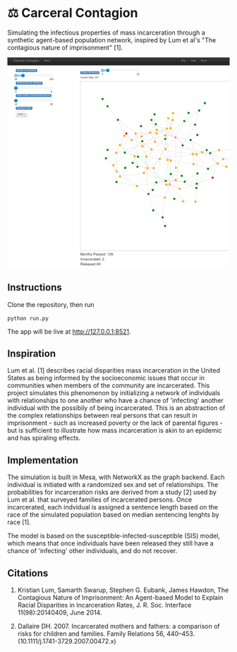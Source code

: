 # ⚖️ Carceral Contagion
Simulating the infectious properties of mass incarceration through a synthetic agent-based population network, inspired by Lum et al's "The contagious
nature of imprisonment" [1].

![Screenshot](https://raw.githubusercontent.com/msradam/carceral-contagion/master/screenshot.png)

## Instructions
Clone the repository, then run
```
python run.py
```
The app will be live at http://127.0.0.1:8521.

## Inspiration
Lum et al. [1] describes racial disparities mass incarceration in the United States as being informed by the socioeconomic issues that occur in communities
when members of the community are incarcerated. This project simulates this phenomenon by initializing a network of individuals with relationships to one 
another who have a chance of 'infecting' another individual with the possibily of being incarcerated. This is an abstraction of the complex
relationships between real persons that can result in imprisonment - such as increased poverty or the lack of parental figures - but is sufficient to illustrate
how mass incarceration is akin to an epidemic and has spiraling effects.

## Implementation
The simulation is built in Mesa, with NetworkX as the graph backend. Each individual is initiated with a randomized sex and set of relationships. The probabilities
for incarceration risks are derived from a study [2] used by Lum et al. that surveyed families of incarcerated persons. Once incarcerated, each
indvidual is assigned a sentence length based on the race of the simulated population based on median sentencing lenghts by race [1]. 

The model is based on the susceptible-infected-susceptible (SIS) model, which means that once individuals have been released they still have a chance of 'infecting' other individuals, and do not recover.

## Citations 
1. Kristian Lum, Samarth Swarup, Stephen G. Eubank, James Hawdon, The Contagious Nature of Imprisonment: An Agent-based Model to Explain Racial Disparities in Incarceration Rates, J. R. Soc. Interface 11(98):20140409, June 2014.

2. Dallaire DH. 2007. Incarcerated mothers and fathers: a comparison of risks for children and families. Family Relations 56, 440–453. (10.1111/j.1741-3729.2007.00472.x) 
